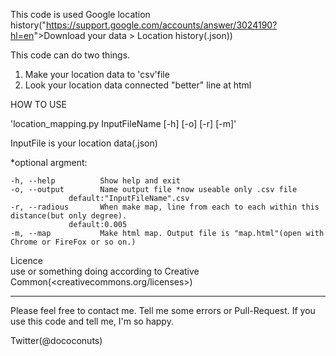 This code is used Google location history("<https://support.google.com/accounts/answer/3024190?hl=en>">Download your data > Location history(.json))

This code can do two things.

1. Make your location data to 'csv'file
2. Look your location data connected "better" line at html


HOW TO USE

  'location_mapping.py InputFileName [-h] [-o] [-r] [-m]'

  InputFile is your location data(.json)

  *optional argment:

	-h, --help          Show help and exit
	-o, --output        Name output file *now useable only .csv file
			     default:"InputFileName".csv
	-r, --radious       When make map, line from each to each within this distance(but only degree).
			     default:0.005
	-m, --map           Make html map. Output file is "map.html"(open with Chrome or FireFox or so on.)


Licence  
  use or something doing according to Creative Common(<creativecommons.org/licenses>)

----------------------------------------  
Please feel free to contact me.
Tell me some errors or Pull-Request.
If you use this code and tell me, I'm so happy.



Twitter(@dococonuts)
